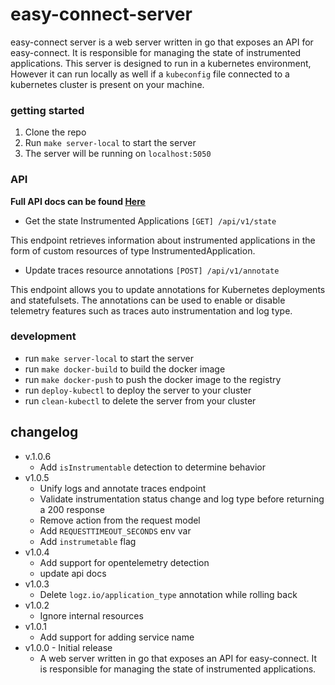 # easy-connect-server
easy-connect server is a web server written in go that exposes an API for easy-connect. It is responsible for managing the state of instrumented applications.
This server is designed to run in a kubernetes environment, However it can run locally as well if a `kubeconfig` file connected to a kubernetes cluster is present on your machine.
### getting started
1. Clone the repo
2. Run `make server-local` to start the server
3. The server will be running on `localhost:5050`

### API
**Full API docs can be found [Here](./api.md)**
- Get the state Instrumented Applications `[GET] /api/v1/state`

This endpoint retrieves information about instrumented applications in the form of custom resources of type InstrumentedApplication.

- Update traces resource annotations `[POST] /api/v1/annotate`

This endpoint allows you to update annotations for Kubernetes deployments and statefulsets. The annotations can be used to enable or disable telemetry features such as traces auto instrumentation and log type.


### development
- run `make server-local` to start the server
- run `make docker-build` to build the docker image
- run `make docker-push` to push the docker image to the registry
- run `deploy-kubectl` to deploy the server to your cluster
- run `clean-kubectl` to delete the server from your cluster


## changelog
- v.1.0.6
  - Add `isInstrumentable` detection to determine behavior
- v1.0.5
  - Unify logs and annotate traces endpoint
  - Validate instrumentation status change and log type before returning a 200 response
  - Remove action from the request model
  - Add `REQUESTTIMEOUT_SECONDS` env var
  - Add `instrumetable` flag
- v1.0.4
  - Add support for opentelemetry detection
  - update api docs
- v1.0.3
  - Delete `logz.io/application_type` annotation while rolling back
- v1.0.2
  - Ignore internal resources
- v1.0.1
  - Add support for adding service name
- v1.0.0 - Initial release
  - A web server written in go that exposes an API for easy-connect. It is responsible for managing the state of instrumented applications.
